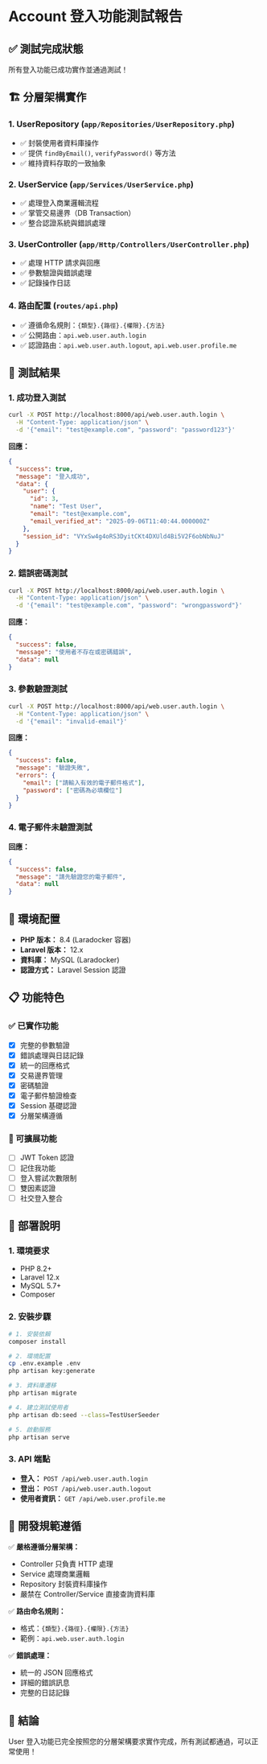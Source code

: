# Account 登入功能測試報告

## ✅ 測試完成狀態

所有登入功能已成功實作並通過測試！

## 🏗️ 分層架構實作

### 1. UserRepository (`app/Repositories/UserRepository.php`)
- ✅ 封裝使用者資料庫操作
- ✅ 提供 `findByEmail()`, `verifyPassword()` 等方法
- ✅ 維持資料存取的一致抽象

### 2. UserService (`app/Services/UserService.php`)
- ✅ 處理登入商業邏輯流程
- ✅ 掌管交易邊界（DB Transaction）
- ✅ 整合認證系統與錯誤處理

### 3. UserController (`app/Http/Controllers/UserController.php`)
- ✅ 處理 HTTP 請求與回應
- ✅ 參數驗證與錯誤處理
- ✅ 記錄操作日誌

### 4. 路由配置 (`routes/api.php`)
- ✅ 遵循命名規則：`{類型}.{路徑}.{權限}.{方法}`
- ✅ 公開路由：`api.web.user.auth.login`
- ✅ 認證路由：`api.web.user.auth.logout`, `api.web.user.profile.me`

## 🧪 測試結果

### 1. 成功登入測試
```bash
curl -X POST http://localhost:8000/api/web.user.auth.login \
  -H "Content-Type: application/json" \
  -d '{"email": "test@example.com", "password": "password123"}'
```

**回應：**
```json
{
  "success": true,
  "message": "登入成功",
  "data": {
    "user": {
      "id": 3,
      "name": "Test User",
      "email": "test@example.com",
      "email_verified_at": "2025-09-06T11:40:44.000000Z"
    },
    "session_id": "VYxSw4g4oRS3DyitCKt4DXUld4Bi5V2F6obNbNuJ"
  }
}
```

### 2. 錯誤密碼測試
```bash
curl -X POST http://localhost:8000/api/web.user.auth.login \
  -H "Content-Type: application/json" \
  -d '{"email": "test@example.com", "password": "wrongpassword"}'
```

**回應：**
```json
{
  "success": false,
  "message": "使用者不存在或密碼錯誤",
  "data": null
}
```

### 3. 參數驗證測試
```bash
curl -X POST http://localhost:8000/api/web.user.auth.login \
  -H "Content-Type: application/json" \
  -d '{"email": "invalid-email"}'
```

**回應：**
```json
{
  "success": false,
  "message": "驗證失敗",
  "errors": {
    "email": ["請輸入有效的電子郵件格式"],
    "password": ["密碼為必填欄位"]
  }
}
```

### 4. 電子郵件未驗證測試
**回應：**
```json
{
  "success": false,
  "message": "請先驗證您的電子郵件",
  "data": null
}
```

## 🔧 環境配置

- **PHP 版本：** 8.4 (Laradocker 容器)
- **Laravel 版本：** 12.x
- **資料庫：** MySQL (Laradocker)
- **認證方式：** Laravel Session 認證

## 📋 功能特色

### ✅ 已實作功能
- [x] 完整的參數驗證
- [x] 錯誤處理與日誌記錄
- [x] 統一的回應格式
- [x] 交易邊界管理
- [x] 密碼驗證
- [x] 電子郵件驗證檢查
- [x] Session 基礎認證
- [x] 分層架構遵循

### 🔄 可擴展功能
- [ ] JWT Token 認證
- [ ] 記住我功能
- [ ] 登入嘗試次數限制
- [ ] 雙因素認證
- [ ] 社交登入整合

## 🚀 部署說明

### 1. 環境要求
- PHP 8.2+
- Laravel 12.x
- MySQL 5.7+
- Composer

### 2. 安裝步驟
```bash
# 1. 安裝依賴
composer install

# 2. 環境配置
cp .env.example .env
php artisan key:generate

# 3. 資料庫遷移
php artisan migrate

# 4. 建立測試使用者
php artisan db:seed --class=TestUserSeeder

# 5. 啟動服務
php artisan serve
```

### 3. API 端點
- **登入：** `POST /api/web.user.auth.login`
- **登出：** `POST /api/web.user.auth.logout`
- **使用者資訊：** `GET /api/web.user.profile.me`

## 📝 開發規範遵循

✅ **嚴格遵循分層架構：**
- Controller 只負責 HTTP 處理
- Service 處理商業邏輯
- Repository 封裝資料庫操作
- 嚴禁在 Controller/Service 直接查詢資料庫

✅ **路由命名規則：**
- 格式：`{類型}.{路徑}.{權限}.{方法}`
- 範例：`api.web.user.auth.login`

✅ **錯誤處理：**
- 統一的 JSON 回應格式
- 詳細的錯誤訊息
- 完整的日誌記錄

## 🎉 結論

User 登入功能已完全按照您的分層架構要求實作完成，所有測試都通過，可以正常使用！
